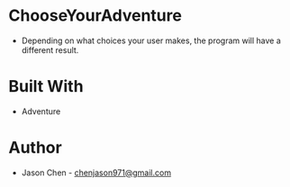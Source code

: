 # ChooseYourAdventure
- Depending on what choices your user makes, the program will have a different result.

# Built With
- Adventure

# Author
- Jason Chen - chenjason971@gmail.com
